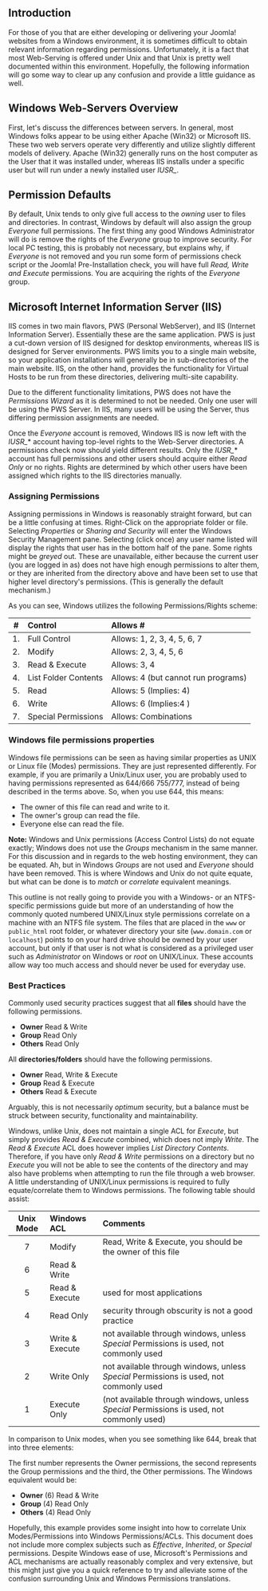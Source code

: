 <!-- Filename: How_do_Windows_file_permissions_work? / Display title: File Permissions: Windows -->

## Introduction

For those of you that are either developing or delivering your Joomla! websites from a Windows environment, it is sometimes difficult to obtain relevant information regarding permissions. Unfortunately, it is a fact that most Web-Serving is offered under Unix and that Unix is pretty well documented within this environment. Hopefully, the following information will go some way to clear up any confusion and provide a little guidance as well. 

## Windows Web-Servers Overview

First, let's discuss the differences between servers. In general, most Windows folks appear to be using either Apache (Win32) or Microsoft IIS. These two web servers operate very differently and utilize slightly different models of delivery. Apache (Win32) generally runs on the host computer as the User that it was installed under, whereas IIS installs under a specific user but will run under a newly installed user *IUSR_*. 

## Permission Defaults

By default, Unix tends to only give full access to the *owning* user to files and directories. In contrast, Windows by default will also assign the group *Everyone* full permissions. The first thing any good Windows Administrator will do is remove the rights of the *Everyone* group to improve security. For local PC testing, this is probably not necessary, but explains why, if *Everyone* is not removed and you run some form of permissions check script or the Joomla! Pre-Installation check, you will have full *Read, Write and Execute* permissions. You are acquiring the rights of the *Everyone* group. 

## Microsoft Internet Information Server (IIS)

IIS comes in two main flavors, PWS (Personal WebServer), and IIS (Internet Information Server). Essentially these are the same application. PWS is just a cut-down version of IIS designed for desktop environments, whereas IIS is designed for Server environments. PWS limits you to a single main website, so your application installations will generally be in sub-directories of the main website. IIS, on the other hand, provides the functionality for Virtual Hosts to be run from these directories, delivering multi-site capability.

Due to the different functionality limitations, PWS does not have the *Permissions Wizard* as it is determined to not be needed. Only one user will be using the PWS Server. In IIS, many users will be using the Server, thus differing permission assignments are needed.

Once the *Everyone* account is removed, Windows IIS is now left with the *IUSR_** account having top-level rights to the Web-Server directories. A permissions check now should yield different results. Only the *IUSR_** account has full permissions and other users should acquire either *Read Only* or no rights. Rights are determined by which other users have been assigned which rights to the IIS directories manually. 

### Assigning Permissions

Assigning permissions in Windows is reasonably straight forward, but can be a little confusing at times. Right-Click on the appropriate folder or file. Selecting *Properties* or *Sharing and Security* will enter the Windows Security Management pane. Selecting (click once) any user name listed will display the rights that user has in the bottom half of the pane. Some rights might be *greyed* out. These are unavailable, either because the current user (you are logged in as) does not have high enough permissions to alter them, or they are inherited from the directory above and have been set to use that higher level directory's permissions. (This is generally the default mechanism.) 

As you can see, Windows utilizes the following Permissions/Rights scheme: 

| # | Control | Allows #     |
| :---:        |:----   | :--- |
| 1.|  Full Control | Allows: 1, 2, 3, 4, 5, 6, 7 |
| 2.| Modify | Allows: 2, 3, 4, 5, 6 |- |
| 3.| Read & Execute | Allows: 3, 4  |- | 
| 4.| List Folder Contents | Allows: 4 (but cannot run programs)  |- |
| 5.| Read | Allows: 5 (Implies: 4) |- |
| 6.| Write | Allows: 6 (Implies:4 ) |- |
| 7.| Special Permissions | Allows: Combinations |

### Windows file permissions properties

Windows file permissions can be seen as having similar properties as UNIX or Linux file (Modes) permissions. They are just represented differently. For example, if you are primarily a Unix/Linux user, you are probably used to having permissions represented as 644/666 755/777, instead of being described in the terms above. So, when you use 644, this means: 

- The owner of this file can read and write to it.
- The owner's group can read the file.
- Everyone else can read the file.

**Note:** Windows and Unix permissions (Access Control Lists) do not equate exactly; Windows does not use the *Groups* mechanism in the same manner. For this discussion and in regards to the web hosting environment, they can be equated. Ah, but in Windows *Groups* are not used and *Everyone* should have been removed. This is where Windows and Unix do not quite equate, but what can be done is to *match* or *correlate* equivalent meanings. 

This outline is not really going to provide you with a Windows- or an NTFS-specific permissions guide but more of an understanding of how the commonly quoted numbered UNIX/Linux style permissions correlate on a machine with an NTFS file system. The files that are placed in the `www` or `public_html` root folder, or whatever directory your site (`www.domain.com` or `localhost`) points to on your hard drive should be owned by your user account, but only if that user is not what is considered as a privileged user such as *Administrator* on Windows or *root* on UNIX/Linux. These accounts allow way too much access and should never be used for everyday use. 

### Best Practices

Commonly used security practices suggest that all **files** should have the 
following permissions.

- **Owner** Read & Write
- **Group** Read Only
- **Others** Read Only

All **directories/folders** should have the following permissions.

- **Owner** Read, Write & Execute
- **Group** Read & Execute
- **Others** Read & Execute

Arguably, this is not necessarily *optimum* security, but a balance must be struck between security, functionality and maintainability. 

Windows, unlike Unix, does not maintain a single ACL for *Execute*, but simply provides *Read & Execute* combined, which does not imply *Write*. The *Read & Execute* ACL does however implies *List Directory Contents*. Therefore, if you have only *Read & Write* permissions on a directory but no *Execute* you will not be able to see the contents of the directory and may also have problems when attempting to run the file through a web browser. A little understanding of UNIX/Linux permissions is required to fully equate/correlate them to Windows permissions. The following table should assist: 

| Unix Mode   | Windows ACL | Comments|
|:-----------:| :----   | :--- |
| 7 | Modify| Read, Write & Execute, you should be the owner of this file | 
| 6 | Read & Write | | 
| 5 | Read & Execute| used for most applications | 
| 4 | Read Only | security through obscurity is not a good practice | 
| 3 | Write & Execute | not available through windows, unless *Special* Permissions is used, not commonly used | 
| 2 | Write Only | not available through windows, unless *Special* Permissions is used, not commonly used | 
| 1 | Execute Only | (not available through windows, unless *Special* Permissions is used, not commonly used) |

In comparison to Unix modes, when you see something like 644, break that into three elements: 

The first number represents the Owner permissions, the second represents the Group permissions and the third, the Other permissions. The Windows equivalent would be: 

- **Owner** (6) Read & Write
- **Group** (4) Read Only
- **Others** (4) Read Only

Hopefully, this example provides some insight into how to correlate Unix Modes/Permissions into Windows Permissions/ACLs. This document does not include more complex subjects such as *Effective*, *Inherited*, or *Special* permissions. Despite Windows ease of use, Microsoft's Permissions and ACL mechanisms are actually reasonably complex and very extensive, but this might just give you a quick reference to try and alleviate some of the confusion surrounding Unix and Windows Permissions translations. 
